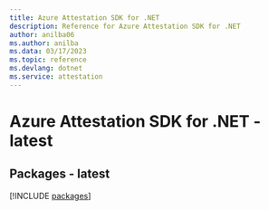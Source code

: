 ```yaml
---
title: Azure Attestation SDK for .NET
description: Reference for Azure Attestation SDK for .NET
author: anilba06
ms.author: anilba
ms.data: 03/17/2023
ms.topic: reference
ms.devlang: dotnet
ms.service: attestation
---
```

# Azure Attestation SDK for .NET - latest
## Packages - latest
[!INCLUDE [packages](attestation-index.md)]